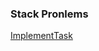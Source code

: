 ### Stack Pronlems

[ImplementTask](https://github.com/Dhanarajb/Stack_Javascript/blob/main/ImplementTask.js)
